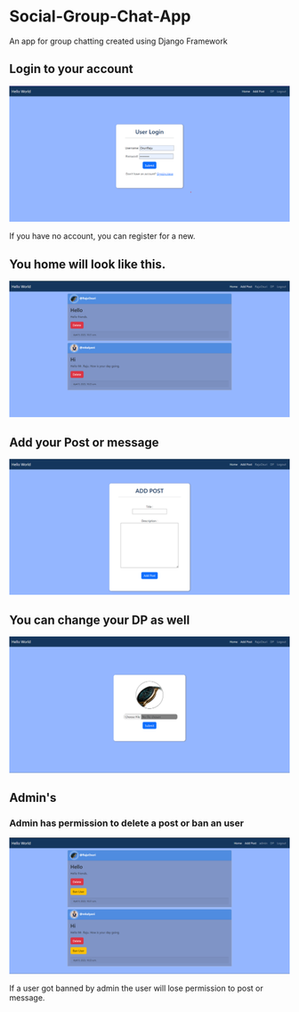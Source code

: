 # Social-Group-Chat-App
An app for group chatting created using Django Framework


<h2>Login to your account</h2>
<img src = "media/login.png">
<p>If you have no account, you can register for a new.</p>

<h2>You home will look like this.</h2>
<img src = "media/home page.png">

<h2>Add your Post or message </h2>
<img src = "media/post.png">

<h2>You can change your DP as well</h2>
<img src = "media/DP.png">

<h2>Admin's</h2>
<h3>Admin has permission to delete a post or ban an user</h3>
<img src = "media/admin.png">
<p>If a user got banned by admin the user will lose permission to post or message.</p>
